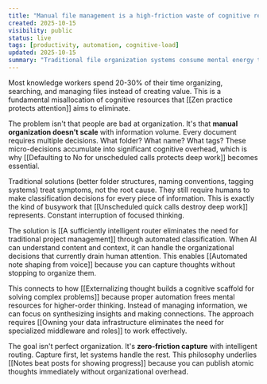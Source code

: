 ```yaml
---
title: "Manual file management is a high-friction waste of cognitive resources"
created: 2025-10-15
visibility: public
status: live
tags: [productivity, automation, cognitive-load]
updated: 2025-10-15
summary: "Traditional file organization systems consume mental energy that should be spent on creative work, not digital housekeeping."
---
```


Most knowledge workers spend 20-30% of their time organizing, searching, and managing files instead of creating value. This is a fundamental misallocation of cognitive resources that [[Zen practice protects attention]] aims to eliminate.

The problem isn't that people are bad at organization. It's that **manual organization doesn't scale** with information volume. Every document requires multiple decisions. What folder? What name? What tags? These micro-decisions accumulate into significant cognitive overhead, which is why [[Defaulting to No for unscheduled calls protects deep work]] becomes essential.

Traditional solutions (better folder structures, naming conventions, tagging systems) treat symptoms, not the root cause. They still require humans to make classification decisions for every piece of information. This is exactly the kind of busywork that [[Unscheduled quick calls destroy deep work]] represents. Constant interruption of focused thinking.

The solution is [[A sufficiently intelligent router eliminates the need for traditional project management]] through automated classification. When AI can understand content and context, it can handle the organizational decisions that currently drain human attention. This enables [[Automated note shaping from voice]] because you can capture thoughts without stopping to organize them.

This connects to how [[Externalizing thought builds a cognitive scaffold for solving complex problems]] because proper automation frees mental resources for higher-order thinking. Instead of managing information, we can focus on synthesizing insights and making connections. The approach requires [[Owning your data infrastructure eliminates the need for specialized middleware and roles]] to work effectively.

The goal isn't perfect organization. It's **zero-friction capture** with intelligent routing. Capture first, let systems handle the rest. This philosophy underlies [[Notes beat posts for showing progress]] because you can publish atomic thoughts immediately without organizational overhead.
